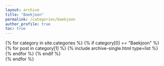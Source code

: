 ```yaml
---
layout: archive
title: "Baekjoon"
permalink: /categories/baekjoon
author_profile: true
toc: true
---
```

{% for category in site.categories %}
  {% if category[0] == "Baekjoon" %}
    {% for post in category[1] %}
      {% include archive-single.html type=list %}
    {% endfor %}
  {% endif %}  
{% endfor %}
